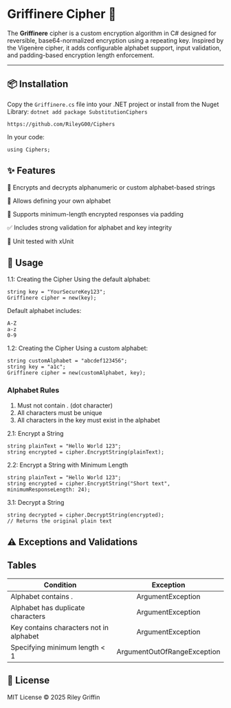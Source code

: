 # Griffinere Cipher 🔐

The **Griffinere** cipher is a custom encryption algorithm in C# designed for reversible, base64-normalized encryption using a repeating key. Inspired by the Vigenère cipher, it adds configurable alphabet support, input validation, and padding-based encryption length enforcement.

---

## 📦 Installation

Copy the `Griffinere.cs` file into your .NET project or install from the Nuget Library: ```dotnet add package SubstitutionCiphers```

```
https://github.com/RileyG00/Ciphers
```
In your code:
```
using Ciphers;
```


## ✨ Features
🔐 Encrypts and decrypts alphanumeric or custom alphabet-based strings

🧩 Allows defining your own alphabet

📏 Supports minimum-length encrypted responses via padding

✅ Includes strong validation for alphabet and key integrity

🧪 Unit tested with xUnit

## 🧰 Usage

1.1: Creating the Cipher Using the default alphabet:
```
string key = "YourSecureKey123";
Griffinere cipher = new(key);
``` 
Default alphabet includes:
```
A-Z
a-z
0-9
```
    
1.2: Creating the Cipher Using a custom alphabet:
```
string customAlphabet = "abcdef123456";
string key = "a1c";
Griffinere cipher = new(customAlphabet, key);
``` 

### Alphabet Rules
1. Must not contain . (dot character)
2. All characters must be unique
3. All characters in the key must exist in the alphabet

2.1: Encrypt a String
```
string plainText = "Hello World 123";
string encrypted = cipher.EncryptString(plainText);
```

2.2: Encrypt a String with Minimum Length
```
string plainText = "Hello World 123";
string encrypted = cipher.EncryptString("Short text", minimumResponseLength: 24);
```

3.1: Decrypt a String
```
string decrypted = cipher.DecryptString(encrypted);
// Returns the original plain text
```

## ⚠️ Exceptions and Validations

## Tables

| Condition  | Exception |
| ------------- |:-------------:|
| Alphabet contains .      | ArgumentException     |
| Alphabet has duplicate characters      | ArgumentException     |
| Key contains characters not in alphabet      | ArgumentException     |
| Specifying minimum length < 1      | ArgumentOutOfRangeException     |


## 📄 License
MIT License © 2025 Riley Griffin
